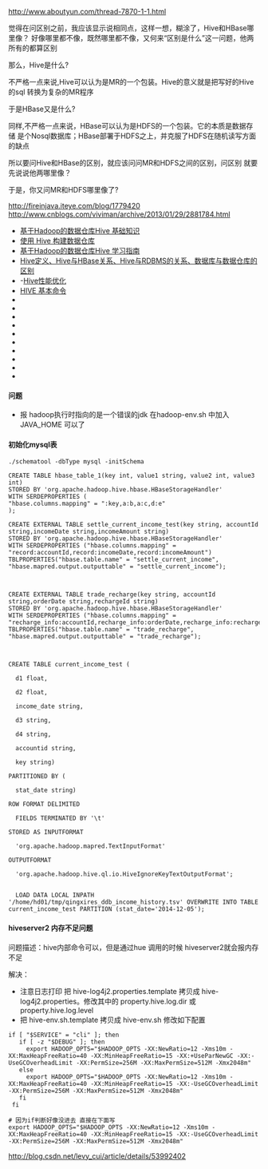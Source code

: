 http://www.aboutyun.com/thread-7870-1-1.html

觉得在问区别之前，我应该显示说相同点，这样一想，糊涂了，Hive和HBase哪里像？
好像哪里都不像，既然哪里都不像，又何来“区别是什么”这一问题，他两所有的都算区别

那么，Hive是什么?

  不严格一点来说,Hive可以认为是MR的一个包装。Hive的意义就是把写好的Hive的sql
转换为复杂的MR程序

于是HBase又是什么?

  同样,不严格一点来说，HBase可以认为是HDFS的一个包装。它的本质是数据存储
是个Nosql数据库；HBase部署于HDFS之上，并克服了HDFS在随机读写方面的缺点

所以要问Hive和HBase的区别，就应该问问MR和HDFS之间的区别，问区别
就要先说说他两哪里像？

于是，你又问MR和HDFS哪里像了?

http://fireinjava.iteye.com/blog/1779420
http://www.cnblogs.com/viviman/archive/2013/01/29/2881784.html


- [基于Hadoop的数据仓库Hive 基础知识]()
- [使用 Hive 构建数据仓库](http://www.ibm.com/developerworks/cn/data/library/bd-hivewarehouse/)
- [基于Hadoop的数据仓库Hive 学习指南](http://blog.csdn.net/achuo/article/details/51332214)
- [Hive定义、Hive与HBase关系、Hive与RDBMS的关系、数据库与数据仓库的区别](http://blog.csdn.net/u012110719/article/details/48690189)
- -[Hive性能优化](http://www.cnblogs.com/smartloli/p/4356660.html)
- [HIVE 基本命令](http://blog.csdn.net/u011138533/article/details/50343277)
- []()
- []()
- []()
- []()
- []()
- []()
- []()
- []()
- []()
- []()




####  问题

- 报 hadoop执行时指向的是一个错误的jdk  在hadoop-env.sh 中加入JAVA_HOME 可以了



#### 初始化mysql表

````shel
./schematool -dbType mysql -initSchema
````






````
CREATE TABLE hbase_table_1(key int, value1 string, value2 int, value3 int) 
STORED BY 'org.apache.hadoop.hive.hbase.HBaseStorageHandler'
WITH SERDEPROPERTIES (
"hbase.columns.mapping" = ":key,a:b,a:c,d:e"
);

CREATE EXTERNAL TABLE settle_current_income_test(key string, accountId string,incomeDate string,incomeAmount string) 
STORED BY 'org.apache.hadoop.hive.hbase.HBaseStorageHandler'
WITH SERDEPROPERTIES ("hbase.columns.mapping" = "record:accountId,record:incomeDate,record:incomeAmount")
TBLPROPERTIES("hbase.table.name" = "settle_current_income", "hbase.mapred.output.outputtable" = "settle_current_income");



CREATE EXTERNAL TABLE trade_recharge(key string, accountId string,orderDate string,rechargeId string) 
STORED BY 'org.apache.hadoop.hive.hbase.HBaseStorageHandler'
WITH SERDEPROPERTIES ("hbase.columns.mapping" = "recharge_info:accountId,recharge_info:orderDate,recharge_info:rechargeId")
TBLPROPERTIES("hbase.table.name" = "trade_recharge", "hbase.mapred.output.outputtable" = "trade_recharge");



CREATE TABLE current_income_test (

  d1 float,

  d2 float,

  income_date string,

  d3 string,

  d4 string,

  accountid string,

  key string)

PARTITIONED BY (

  stat_date string)

ROW FORMAT DELIMITED

  FIELDS TERMINATED BY '\t'

STORED AS INPUTFORMAT

  'org.apache.hadoop.mapred.TextInputFormat'

OUTPUTFORMAT

  'org.apache.hadoop.hive.ql.io.HiveIgnoreKeyTextOutputFormat';


  LOAD DATA LOCAL INPATH '/home/hd01/tmp/qingxires_ddb_income_history.tsv' OVERWRITE INTO TABLE current_income_test PARTITION (stat_date='2014-12-05');
````



#### hiveserver2 内存不足问题



问题描述：hive内部命令可以，但是通过hue 调用的时候  hiveserver2就会报内存不足

解决：

- 注意日志打印 把  hive-log4j2.properties.template 拷贝成   hive-log4j2.properties。修改其中的 property.hive.log.dir 或 property.hive.log.level
- 把 hive-env.sh.template 拷贝成 hive-env.sh  修改如下配置

````shell
if [ "$SERVICE" = "cli" ]; then
   if [ -z "$DEBUG" ]; then
     export HADOOP_OPTS="$HADOOP_OPTS -XX:NewRatio=12 -Xms10m -XX:MaxHeapFreeRatio=40 -XX:MinHeapFreeRatio=15 -XX:+UseParNewGC -XX:-UseGCOverheadLimit -XX:PermSize=256M -XX:MaxPermSize=512M -Xmx2048m"
   else
     export HADOOP_OPTS="$HADOOP_OPTS -XX:NewRatio=12 -Xms10m -XX:MaxHeapFreeRatio=40 -XX:MinHeapFreeRatio=15 -XX:-UseGCOverheadLimit -XX:PermSize=256M -XX:MaxPermSize=512M -Xmx2048m"
   fi
 fi
 
# 因为if判断好像没进去 直接在下面写
export HADOOP_OPTS="$HADOOP_OPTS -XX:NewRatio=12 -Xms10m -XX:MaxHeapFreeRatio=40 -XX:MinHeapFreeRatio=15 -XX:-UseGCOverheadLimit -XX:PermSize=256M -XX:MaxPermSize=512M -Xmx2048m"
````

http://blog.csdn.net/levy_cui/article/details/53992402